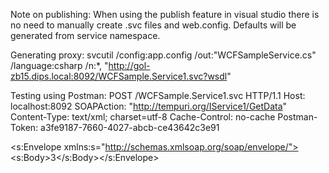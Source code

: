 Note on publishing: When using the publish feature in visual studio there is no need to manually create .svc files and web.config. Defaults will be generated from service namespace.


Generating proxy:
svcutil /config:app.config /out:"WCFSampleService.cs" /language:csharp /n:*, "http://gol-zb15.dips.local:8092/WCFSample.Service1.svc?wsdl"

Testing using Postman:
POST /WCFSample.Service1.svc HTTP/1.1
Host: localhost:8092
SOAPAction: "http://tempuri.org/IService1/GetData"
Content-Type: text/xml; charset=utf-8
Cache-Control: no-cache
Postman-Token: a3fe9187-7660-4027-abcb-ce43642c3e91

<s:Envelope xmlns:s="http://schemas.xmlsoap.org/soap/envelope/"><s:Body><GetData xmlns="http://tempuri.org/"><value>3</value></GetData></s:Body></s:Envelope>